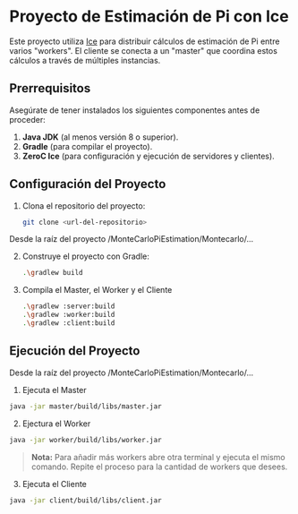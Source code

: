 # Proyecto de Estimación de Pi con Ice

Este proyecto utiliza [Ice](https://zeroc.com/products/ice) para distribuir cálculos de estimación de Pi entre varios "workers". El cliente se conecta a un "master" que coordina estos cálculos a través de múltiples instancias.

## Prerrequisitos

Asegúrate de tener instalados los siguientes componentes antes de proceder:

1. **Java JDK** (al menos versión 8 o superior).
2. **Gradle** (para compilar el proyecto).
3. **ZeroC Ice** (para configuración y ejecución de servidores y clientes).

## Configuración del Proyecto

1. Clona el repositorio del proyecto:
    ```bash
    git clone <url-del-repositorio>
    ```

Desde la raíz del proyecto /MonteCarloPiEstimation/Montecarlo/...

2. Construye el proyecto con Gradle:
    ```bash
    .\gradlew build
    ```

3. Compila el Master, el Worker y el Cliente
    ```bash
    .\gradlew :server:build
    .\gradlew :worker:build
    .\gradlew :client:build
    ```
## Ejecución del Proyecto

Desde la raíz del proyecto /MonteCarloPiEstimation/Montecarlo/...

1. Ejecuta el Master

```bash
java -jar master/build/libs/master.jar
```
2. Ejectura el Worker
   
 ```bash
java -jar worker/build/libs/worker.jar
```
> **Nota:** Para añadir más workers abre otra terminal y ejecuta el mismo comando. Repite el proceso para la cantidad de workers que desees.

3. Ejecuta el Cliente
   
 ```bash
java -jar client/build/libs/client.jar
```



